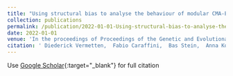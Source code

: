 ```yaml
---
title: "Using structural bias to analyse the behaviour of modular CMA-ES"
collection: publications
permalink: /publication/2022-01-01-Using-structural-bias-to-analyse-the-behaviour-of-modular-CMA-ES
date: 2022-01-01
venue: 'In the proceedings of Proceedings of the Genetic and Evolutionary Computation Conference Companion'
citation: ' Diederick Vermetten,  Fabio Caraffini,  Bas Stein,  Anna Kononova, &quot;Using structural bias to analyse the behaviour of modular CMA-ES.&quot; In the proceedings of Proceedings of the Genetic and Evolutionary Computation Conference Companion, 2022.'
---
```

Use [Google Scholar](https://scholar.google.com/scholar?q=Using+structural+bias+to+analyse+the+behaviour+of+modular+CMA+ES){:target="_blank"} for full citation